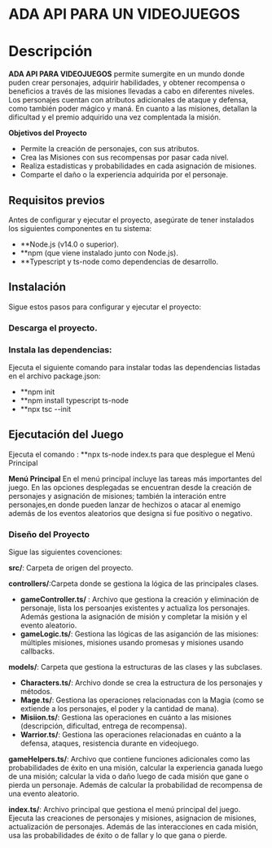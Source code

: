 
# ADA API PARA UN VIDEOJUEGOS

# Descripción

**ADA API PARA VIDEOJUEGOS** permite sumergite en un mundo donde puden crear personajes, adquirir habilidades, y obtener recompensa o beneficios a través de las misiones llevadas a cabo en diferentes niveles. Los personajes cuentan con atributos adicionales de ataque y defensa, como también poder mágico y maná. En cuanto a las misiones, detallan la dificultad y el premio adquirido una vez complentada la misión.
 

**Objetivos del Proyecto**
- Permite la creación de personajes, con sus atributos.
- Crea las Misiones con sus recompensas por pasar cada nivel.
- Realiza estadisticas y probabilidades en cada asignación de misiones.
- Comparte el daño o la experiencia adquirida por el personaje. 



## Requisitos previos
Antes de configurar y ejecutar el proyecto, asegúrate de tener instalados los siguientes componentes en tu sistema:

- **Node.js (v14.0 o superior).
- **npm (que viene instalado junto con Node.js).
- **Typescript y ts-node como dependencias de desarrollo.

## Instalación
Sigue estos pasos para configurar y ejecutar el proyecto:

### Descarga el proyecto.

### Instala las dependencias:
Ejecuta el siguiente comando para instalar todas las dependencias listadas en el archivo package.json:
- **npm init
- **npm install typescript ts-node 
- **npx tsc --init 

## Ejecutación del Juego 
Ejecuta el comando : **npx ts-node index.ts para que desplegue el Menú Principal

**Menú Principal**
En el menú principal incluye las tareas más importantes del juego. En las opciones desplegadas se encuentran desde la creación de personajes y asignación de misiones; también la interación entre personajes,en donde pueden lanzar de hechizos o atacar al enemigo además de los eventos aleatorios que designa si fue positivo o negativo. 


### Diseño del Proyecto
Sigue las siguientes covenciones:

**src/**: Carpeta de origen del proyecto.

**controllers/**:Carpeta donde se gestiona la lógica de las principales clases. 

- **gameController.ts/** : Archivo que gestiona la creación y eliminación de personaje, lista los persoanjes existentes y actualiza los personajes. Además gestiona la asignación de misión y completar la misión y el evento aleatorio.
- **gameLogic.ts/**: Gestiona las lógicas de las asiganción de las misiones: múltiples misiones, misiones usando promesas y misiones usando callbacks.

**models/**: Carpeta que gestiona la estructuras de las clases y las subclases.

- **Characters.ts/**: Archivo donde se crea la estructura de los personajes y métodos.
- **Mage.ts/**: Gestiona las operaciones relacionadas con la Magia (como se extiende a los personajes, el poder y la cantidad de mana).
- **Misiion.ts/**: Gestiona las operaciones en cuánto a las misiones (descripción, dificultad, entrega de recompensa).
- **Warrior.ts/**: Gestiona las operaciones relacionadas en cuánto a la defensa, ataques, resistencia durante en videojuego.

**gameHelpers.ts/**: Archivo que contiene funciones adicionales como las probabilidades de éxito en una misión, calcular la experiencia ganada luego de una misión; calcular la vida o daño luego de cada misión que gane o pierda un personaje. Además de calcular la probabilidad de recompensa de una evento aleatorio. 

**index.ts/**: Archivo principal que gestiona el menú principal del juego. Ejecuta las creaciones de personajes y misiones, asignacion de misiones, actualización de personajes. Además de las interacciones en cada misión, usa las probabilidades de éxito o de fallar y lo que gana o pierde. 



